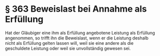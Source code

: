 # § 363 Beweislast bei Annahme als Erfüllung
Hat der Gläubiger eine ihm als Erfüllung angebotene Leistung als Erfüllung angenommen, so trifft ihn die Beweislast, wenn er die Leistung deshalb nicht als Erfüllung gelten lassen will, weil sie eine andere als die geschuldete Leistung oder weil sie unvollständig gewesen sei.